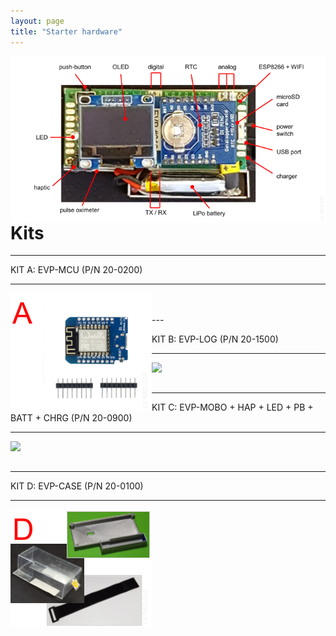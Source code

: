 ```yaml
---
layout: page
title: "Starter hardware"
---
```


<img style="float: left;" src="/photos/LV-IMG-016 20-0000 Elvee Pulse v5 - Caracteristicas.png">
<br/><br/>

------

<h1>Kits</h1>

---

KIT A: EVP-MCU (P/N 20-0200)

---

<img style="float: left;" src="/photos/LV-IMG-029-v2 20-0200 kit A parts.png">
<br/><br/>
---

KIT B: EVP-LOG (P/N 20-1500)

---

<img style="float: left;" src="/photos/LV-IMG-030 20-1500 kit B parts.png">
<br/><br/>

---

KIT C: EVP-MOBO + HAP + LED + PB + BATT + CHRG (P/N 20-0900)

---

<img style="float: left;" src="/photos/LV-IMG-031 20-0900 kit C parts.png">
<br/><br/>

---

KIT D: EVP-CASE (P/N 20-0100)

---

<img style="float: left;" src="/photos/LV-IMG-032-v1 20-0100 kit D parts.png">
<br/><br/>